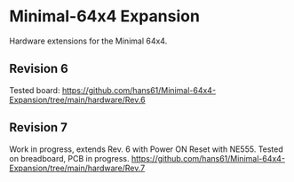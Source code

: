# Minimal-64x4 Expansion

Hardware extensions for the Minimal 64x4.

## Revision 6

Tested board:
https://github.com/hans61/Minimal-64x4-Expansion/tree/main/hardware/Rev.6

## Revision 7

Work in progress, extends Rev. 6 with Power ON Reset with NE555. Tested on breadboard, PCB in progress.
https://github.com/hans61/Minimal-64x4-Expansion/tree/main/hardware/Rev.7
